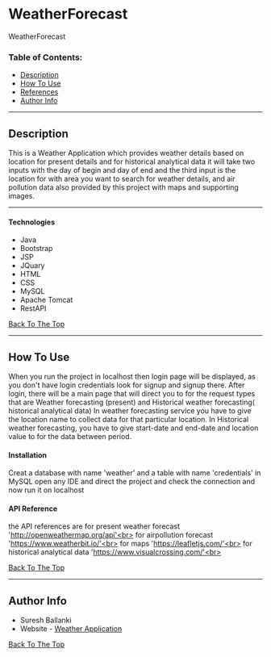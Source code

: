 # WeatherForecast
WeatherForecast


### Table of Contents:

- [Description](#description)
- [How To Use](#how-to-use)
- [References](#references)
- [Author Info](#author-info)

---

## Description

This is a Weather Application which provides weather details based on location for present details and for historical analytical data
it will take two inputs with the day of begin and day of end and the third input is the location for with area you want to search for weather details, 
and air pollution data also provided by this project with maps and supporting images.

---

#### Technologies

- Java
- Bootstrap
- JSP
- JQuary
- HTML
- CSS
- MySQL
- Apache Tomcat
- RestAPI

[Back To The Top](#WeatherForecast)

---

## How To Use

When you run the project in localhost then login page will be displayed, as you don't have login credentials look for signup and signup there.
After login, there will be a main page that will direct you to for the request types that are
Weather forecasting (present) and Historical weather forecasting( historical analytical data)
In weather forecasting service you have to give the location name to collect data for that particular location. 
In Historical weather forecasting, you have to give start-date and end-date and location value to for the data between period.


#### Installation

Creat a database with name 'weather' and a table with name 'credentials' in MySQL 
open any IDE and direct the project and check the connection 
and now run it on localhost  


#### API Reference

the API references are 
for present weather forecast 'http://openweathermap.org/api'<br>
for airpollution forecast 'https://www.weatherbit.io/'<br>
for maps 'https://leafletjs.com/'<br>
for historical analytical data 'https://www.visualcrossing.com/'<br>

[Back To The Top](#WeatherForecast)

---


## Author Info
- Suresh Ballanki
- Website - [Weather Application](http://assignment.us-east-2.elasticbeanstalk.com/)

[Back To The Top](#WeatherForecast)

